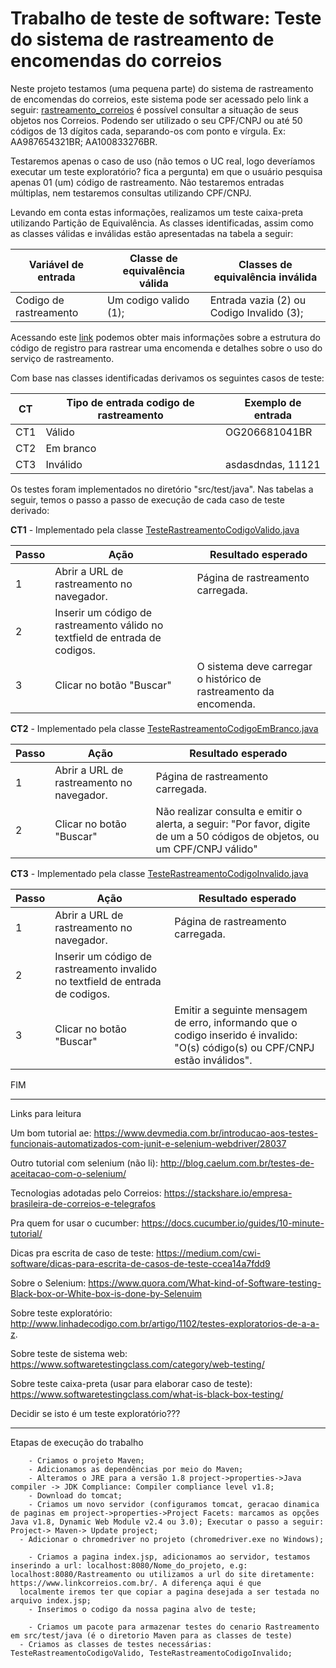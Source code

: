 # Trabalho de teste de software: Teste do sistema de rastreamento de encomendas do correios
Neste projeto testamos (uma pequena parte) do sistema de rastreamento de encomendas do correios, este sistema pode ser acessado pelo link a seguir: [rastreamento_correios](https://www2.correios.com.br/sistemas/rastreamento/)
é possível consultar a situação de seus objetos nos Correios.  Podendo ser utilizado o seu CPF/CNPJ ou até 50 códigos de 13 dígitos cada, separando-os com ponto e vírgula.  Ex:  AA987654321BR; AA100833276BR. 

Testaremos apenas o caso de uso (não temos o UC real, logo deveríamos executar um teste exploratório? fica a pergunta) em que o usuário pesquisa apenas  01 (um) código de rastreamento.  Não testaremos entradas múltiplas, nem testaremos consultas utilizando CPF/CNPJ.

Levando em conta estas informações, realizamos um teste caixa-preta utilizando Partição de Equivalência. As classes identificadas, assim como as classes válidas e inválidas estão apresentadas na tabela a seguir:
	

| Variável de entrada 	 | Classe de equivalência válida | Classes de equivalência inválida		|
|------------------------|-------------------------------|----------------------------------------------|
| Codigo de rastreamento | Um codigo valido (1); 	 | Entrada vazia (2) ou Codigo Invalido (3);	|

Acessando este [link](https://www.correios.com.br/precisa-de-ajuda/como-rastrear-um-objeto) podemos obter mais informações sobre a estrutura do código de registro para rastrear uma encomenda e detalhes sobre o uso do serviço de rastreamento.

Com base nas classes identificadas derivamos os seguintes casos de teste:

| CT  | Tipo de entrada codigo de rastreamento | Exemplo de entrada |
|-----|----------------------------------------|--------------------|
| CT1 | Válido                                 | OG206681041BR      |
| CT2 | Em branco                              |                    |
| CT3 | Inválido                               | asdasdndas, 11121  |

Os testes foram implementados no diretório "src/test/java". Nas tabelas a seguir, temos o passo a passo de execução de cada caso de teste derivado:

**CT1** - Implementado pela classe [TesteRastreamentoCodigoValido.java](https://github.com/thehiddenbuddy/Rastreamento/blob/master/src/test/java/br/correios/rastreamento/teste/TesteRastreamentoCodigoValido.java)


| Passo | Ação                                                                         | Resultado esperado                                                |
|-------|------------------------------------------------------------------------------|-------------------------------------------------------------------|
| 1     | Abrir a URL de rastreamento no navegador.                                    | Página de rastreamento carregada.                                 |
| 2     | Inserir um código de rastreamento válido no textfield de entrada de codigos. |                                                                   |
| 3     | Clicar no botão "Buscar"                                                     | O sistema deve carregar o histórico de rastreamento da encomenda. |


**CT2** - Implementado pela classe [TesteRastreamentoCodigoEmBranco.java](https://github.com/thehiddenbuddy/Rastreamento/blob/master/src/test/java/br/correios/rastreamento/teste/TesteRastreamentoCodigoEmBranco.java)

| Passo | Ação                                      | Resultado esperado                                                                                                            |
|-------|-------------------------------------------|-------------------------------------------------------------------------------------------------------------------------------|
| 1     | Abrir a URL de rastreamento no navegador. | Página de rastreamento carregada.                                                                                             |
| 2     | Clicar no botão "Buscar"                  | Não realizar consulta e emitir o alerta, a seguir:  "Por favor, digite de um a 50 códigos de objetos,  ou um CPF/CNPJ válido" |


**CT3** - Implementado pela classe [TesteRastreamentoCodigoInvalido.java](https://github.com/thehiddenbuddy/Rastreamento/blob/master/src/test/java/br/correios/rastreamento/teste/TesteRastreamentoCodigoInvalido.java)


| Passo | Ação                                                                           | Resultado esperado                                                                                                               |
|-------|--------------------------------------------------------------------------------|----------------------------------------------------------------------------------------------------------------------------------|
| 1     | Abrir a URL de rastreamento no navegador.                                      | Página de rastreamento carregada.                                                                                                |
| 2     | Inserir um código de rastreamento invalido no textfield de entrada de codigos. |                                                                                                                                  |
| 3     | Clicar no botão "Buscar"                                                       | Emitir a seguinte mensagem de erro, informando que o codigo  inserido é invalido:  "O(s) código(s) ou CPF/CNPJ estão inválidos". |




FIM


---------------------------------------------------------------------------------------------
Links para leitura



Um bom tutorial ae: https://www.devmedia.com.br/introducao-aos-testes-funcionais-automatizados-com-junit-e-selenium-webdriver/28037

Outro tutorial com selenium (não li): http://blog.caelum.com.br/testes-de-aceitacao-com-o-selenium/

Tecnologias adotadas pelo Correios: https://stackshare.io/empresa-brasileira-de-correios-e-telegrafos

Pra quem for usar o cucumber: https://docs.cucumber.io/guides/10-minute-tutorial/

Dicas pra escrita de caso de teste: https://medium.com/cwi-software/dicas-para-escrita-de-casos-de-teste-ccea14a7fdd9

Sobre o Selenium: https://www.quora.com/What-kind-of-Software-testing-Black-box-or-White-box-is-done-by-Selenuim

Sobre teste exploratório: http://www.linhadecodigo.com.br/artigo/1102/testes-exploratorios-de-a-a-z.

Sobre teste de sistema web: https://www.softwaretestingclass.com/category/web-testing/

Sobre teste caixa-preta (usar para elaborar caso de teste): https://www.softwaretestingclass.com/what-is-black-box-testing/

Decidir se isto é um teste exploratório???

---------------------------------------------------------------------------------------------------------

Etapas de execução do trabalho

	    - Criamos o projeto Maven;
	    - Adicionamos as dependências por meio do Maven;
	    - Alteramos o JRE para a versão 1.8 project->properties->Java compiler -> JDK Compliance: Compiler compliance level v1.8;
	    - Download do tomcat;
	    - Criamos um novo servidor (configuramos tomcat, geracao dinamica de paginas em project->properties->Project Facets: marcamos as opções Java v1.8, Dynamic Web Module v2.4 ou 3.0); Executar o passo a seguir: Project-> Maven-> Update project;
      - Adicionar o chromedriver no projeto (chromedriver.exe no Windows);

	    - Criamos a pagina index.jsp, adicionamos ao servidor, testamos inserindo a url: localhost:8080/Nome_do_projeto, e.g: localhost:8080/Rastreamento ou utilizamos a url do site diretamente: https://www.linkcorreios.com.br/. A diferença aqui é que 
      localmente iremos ter que copiar a pagina desejada a ser testada no arquivo index.jsp;
	    - Inserimos o codigo da nossa pagina alvo de teste;

	    - Criamos um pacote para armazenar testes do cenario Rastreamento em src/test/java (é o diretorio Maven para as classes de teste)
      - Criamos as classes de testes necessárias: TesteRastreamentoCodigoValido, TesteRastreamentoCodigoInvalido;

